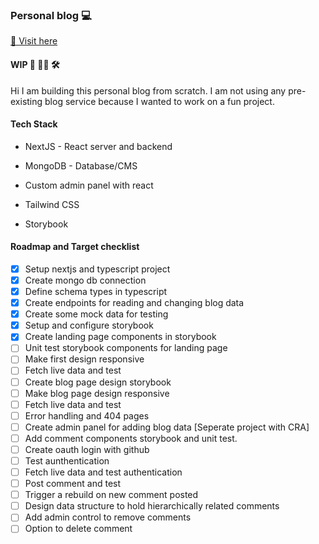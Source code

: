 ### Personal blog 💻

[🔗 Visit here](https://mohits.dev)

#### WIP 🚧 👷‍♂️ 🛠

Hi I am building this personal blog from scratch. I am not using any pre-existing blog service because I wanted to work on a fun project.

#### Tech Stack

- NextJS - React server and backend

- MongoDB - Database/CMS

- Custom admin panel with react

- Tailwind CSS

- Storybook

#### Roadmap and Target checklist

- [x] Setup nextjs and typescript project
- [x] Create mongo db connection
- [x] Define schema types in typescript
- [x] Create endpoints for reading and changing blog data
- [x] Create some mock data for testing
- [x] Setup and configure storybook
- [x] Create landing page components in storybook
- [ ] Unit test storybook components for landing page
- [ ] Make first design responsive
- [ ] Fetch live data and test
- [ ] Create blog page design storybook
- [ ] Make blog page design responsive
- [ ] Fetch live data and test
- [ ] Error handling and 404 pages
- [ ] Create admin panel for adding blog data [Seperate project with CRA]
- [ ] Add comment components storybook and unit test.
- [ ] Create oauth login with github
- [ ] Test aunthentication
- [ ] Fetch live data and test authentication
- [ ] Post comment and test
- [ ] Trigger a rebuild on new comment posted
- [ ] Design data structure to hold hierarchically related comments
- [ ] Add admin control to remove comments
- [ ] Option to delete comment
